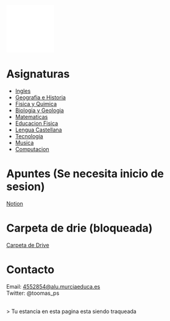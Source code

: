<!-- Global Site Tag (gtag.js) - Google Analytics -->
<script async src="https://www.googletagmanager.com/gtag/js?id=G-YQR3MX1GD4"></script>

<script>
  window.dataLayer = window.dataLayer || [];
  function gtag(){dataLayer.push(arguments);}
  gtag('js', new Date());
  gtag('config', 'G-YQR3MX1GD4');
</script>

<script async src="https://pagead2.googlesyndication.com/pagead/js/adsbygoogle.js?client=ca-pub-2601333000574204"
     crossorigin="anonymous"></script>
     
<iframe src="//rcm-na.amazon-adsystem.com/e/cm?o=1&p=21&l=ur1&category=software&banner=040CAFM9HWSCJ6A03YR2&f=ifr&linkID=569d5d0f2dfa122c893095fa9a051f4b&t=tresillo-20&tracking_id=tresillo-20" width="125" height="125" scrolling="no" border="0" marginwidth="0" style="border:none;" frameborder="0"></iframe>




# Asignaturas 

- [Ingles](/ingles/ingles.html)
- [Geografia e Historia](/geo/geo.html) 
- [Fisica y Quimica](/fyq/fyq.html)
- [Biologia y Geologia](/byg/byg.html)
- [Matematicas](/mates/mates.html)
- [Educacion Fisica](/ef/ef.html)
- [Lengua Castellana](/lengua/lengua.html)
- [Tecnologia](/tecno/tecno.html)
- [Musica](/musica/musica.html)
- [Computacion](/computacion/computacion.html)

# Apuntes (Se necesita inicio de sesion)

[Notion](https://tomasps.notion.site/)

# Carpeta de drie (bloqueada)

[Carpeta de Drive](https://drive.google.com/drive/folders/1jdXK-eoW7uV3UCixzyouz_aOmzbnSsCE?usp=sharing) 

# Contacto

Email: [4552854@alu.murciaeduca.es](mailto:4552854@alu.murciaeduca.es) <br />
Twitter: @toomas_ps

 <br />
> Tu estancia en esta pagina esta siendo traqueada  


<script async src="https://pagead2.googlesyndication.com/pagead/js/adsbygoogle.js?client=ca-pub-2601333000574204"
     crossorigin="anonymous"></script>
